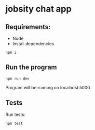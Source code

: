 # jobsity chat app

## Requirements:

- Node
- Install dependencies

```
npm i
```

## Run the program

```
npm run dev
```

Program will be running on localhost:5000

## Tests

Run tests:

```
npm test
```
